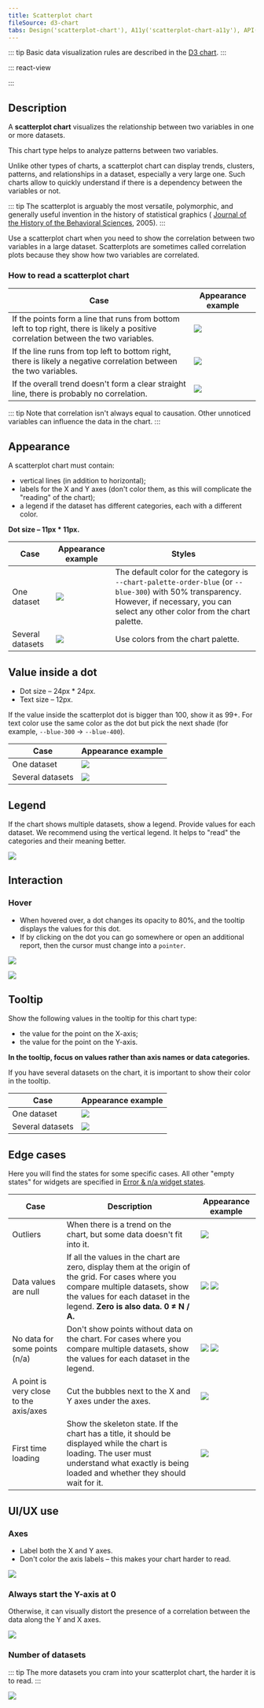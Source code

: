 ```yaml
---
title: Scatterplot chart
fileSource: d3-chart
tabs: Design('scatterplot-chart'), A11y('scatterplot-chart-a11y'), API('scatterplot-chart-api'), Examples('scatterplot-chart-d3-code'), Changelog('d3-chart-changelog')
---
```


::: tip
Basic data visualization rules are described in the [D3 chart](/data-display/d3-chart/d3-chart).
:::

::: react-view

<script lang="tsx">
import React from 'react';
import PlaygroundGeneration from '@components/PlaygroundGeneration';
import { chartPlayground } from '@components/ChartPlayground';
import { Chart, ScatterPlotChartProps } from '@semcore/d3-chart';

const data = [...Array(25).keys()].map((d, i) => ({
  x: i,
  y: Math.random() * 10,
  y2: Math.random() * 10,
  value: Math.round(Math.random() * 10),
}));

const App = PlaygroundGeneration((preview) => {
  const { select, radio, label, bool } = preview('Chart.ScatterPlot');

  const {
    direction,
    alignItems,
    justifyContent,
    showXAxis,
    showYAxis,
    showTooltip,
    showLegend,
    legendProps,
  } = chartPlayground({ select, radio, label, bool }, { direction: 'column' });

  const chartProps: ScatterPlotChartProps = {
    data,
    groupKey: 'x',
    plotWidth: 300,
    plotHeight: 300,
    direction,
    showTooltip,
    showXAxis,
    showYAxis,
    alignItems,
    justifyContent,
  };

  if (showLegend) {
    chartProps.legendProps = legendProps;
  } else {
    chartProps.showLegend = false;
  }

  return <Chart.ScatterPlot {...chartProps} valueKey={'value'} xTicksCount={10} yTicksCount={6} />;
}, {filterProps: ['data']});
</script>

:::

## Description

A **scatterplot chart** visualizes the relationship between two variables in one or more datasets.

This chart type helps to analyze patterns between two variables.

Unlike other types of charts, a scatterplot chart can display trends, clusters, patterns, and relationships in a dataset, especially a very large one. Such charts allow to quickly understand if there is a dependency between the variables or not.

::: tip
The scatterplot is arguably the most versatile, polymorphic, and generally useful invention in the history of statistical graphics ( [Journal of the History of the Behavioral Sciences](http://onlinelibrary.wiley.com/doi/10.1002/jhbs.20078/abstract), 2005).
:::

Use a scatterplot chart when you need to show the correlation between two variables in a large dataset. Scatterplots are sometimes called correlation plots because they show how two variables are correlated.

### How to read a scatterplot chart

| Case                                                                                                                                 | Appearance example                                       |
| ------------------------------------------------------------------------------------------------------------------------------------ | -------------------------------------------------------- |
| If the points form a line that runs from bottom left to top right, there is likely a positive correlation between the two variables. | ![](static/positive-correlation.png) |
| If the line runs from top left to bottom right, there is likely a negative correlation between the two variables.                    | ![](static/negative-correlation.png) |
| If the overall trend doesn't form a clear straight line, there is probably no correlation.                                           | ![](static/no-correlation.png)             |

::: tip
Note that correlation isn't always equal to causation. Other unnoticed variables can influence the data in the chart.
:::

## Appearance

A scatterplot chart must contain:

- vertical lines (in addition to horizontal);
- labels for the X and Y axes (don't color them, as this will complicate the "reading" of the chart);
- a legend if the dataset has different categories, each with a different color.

**Dot size – 11px * 11px.**

| Case             | Appearance example                                     | Styles                                                                                                                                                                                    |
| ---------------- | ------------------------------------------------------ | ----------------------------------------------------------------------------------------------------------------------------------------------------------------------------------------- |
| One dataset      | ![](static/no-correlation.png)              | The default color for the category is `--chart-palette-order-blue` (or `--blue-300`) with 50% transparency. However, if necessary, you can select any other color from the chart palette. |
| Several datasets | ![](static/positive-correlation-2.png) | Use colors from the chart palette.                                                                                                                                                        |

## Value inside a dot

- Dot size – 24px * 24px.
- Text size – 12px.

If the value inside the scatterplot dot is bigger than 100, show it as 99+.
For text color use the same color as the dot but pick the next shade (for example, `--blue-300` → `--blue-400`).

| Case             | Appearance example                                   |
| ---------------- | ---------------------------------------------------- |
| One dataset      | ![](static/values-1.png)      |
| Several datasets | ![](static/values-2.png) |

## Legend

If the chart shows multiple datasets, show a legend. Provide values for each dataset.
We recommend using the vertical legend. It helps to "read" the categories and their meaning better.

![](static/two-categories.png)

## Interaction

### Hover

- When hovered over, a dot changes its opacity to 80%, and the tooltip displays the values for this dot.
- If by clicking on the dot you can go somewhere or open an additional report, then the cursor must change into a `pointer`.

![](static/hover-2.png)

![](static/hover-1.png)

## Tooltip

Show the following values in the tooltip for this chart type:

- the value for the point on the X-axis;
- the value for the point on the Y-axis.

**In the tooltip, focus on values rather than axis names or data categories.**

If you have several datasets on the chart, it is important to show their color in the tooltip.

| Case             | Appearance example                                  |
| ---------------- | --------------------------------------------------- |
| One dataset      | ![](static/hover-2.png)      |
| Several datasets | ![](static/hover-1.png) |

## Edge cases

Here you will find the states for some specific cases. All other "empty states" for widgets are specified in [Error & n/a widget states](/components/widget-empty/widget-empty).

| Case                                   | Description                                                                                                                                                                                                       | Appearance example                                               |
| -------------------------------------- | ----------------------------------------------------------------------------------------------------------------------------------------------------------------------------------------------------------------- | ---------------------------------------------------------------- |
| Outliers                               | When there is a trend on the chart, but some data doesn't fit into it.                                                                                                                                           | ![](static/outliers-1.png)                               |
| Data values are null                   | If all the values in the chart are zero, display them at the origin of the grid. For cases where you compare multiple datasets, show the values for each dataset in the legend. **Zero is also data. 0 ≠ N / A.** | ![](static/null-1.png) ![](static/null-2.png)            |
| No data for some points (n/a)          | Don't show points without data on the chart. For cases where you compare multiple datasets, show the values for each dataset in the legend.                                                                       | ![](static/n-a-1.png) ![](static/n-a-2.png)        |
| A point is very close to the axis/axes | Cut the bubbles next to the X and Y axes under the axes.                                                                                                                                                          | ![](static/cut.png)                        |
| First time loading                     | Show the skeleton state. If the chart has a title, it should be displayed while the chart is loading. The user must understand what exactly is being loaded and whether they should wait for it.                  | ![](static/scatterplot-chart-skeleton.png) |

## UI/UX use

### Axes

- Label both the X and Y axes.
- Don't color the axis labels – this makes your chart harder to read.

![](static/color-yes-no.png)

### Always start the Y-axis at 0

Otherwise, it can visually distort the presence of a correlation between the data along the Y and X axes.

![](static/axis-yes-no.png)

### Number of datasets

::: tip
The more datasets you cram into your scatterplot chart, the harder it is to read.
:::

![](static/categories-yes-no.png)

